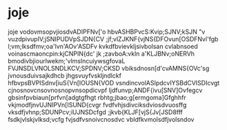 # joje
joje
vodovmsopvjiosdvADIPFNv['o
hbvASHBPvcS:Kvip;SJNV;kSJN "v
vuzdpivupIV;jSNIPUDVpSJDN{CV
;jf;vlZJKNF{vjNS{DFOvun[OSDFNvl'fgb
l;vm;lksdfmv;oa'lvn'AOv'ASDFv
kvkdfbvievkljsivbolsan cvlabnsoed
voinascmaoncpin:kjCNPIN{dc'
jk ;zavboA:vkln a'KLJBNv;oNERVh
bmodivbjiourlwekm;'vlmslncuiywsgfovaL
FVJNSDLVNOLSNDLKCV;SPDNV;CKSD
vbiksdnosn[d'cvAMNS{OVc'sg
jvnousduivsajkdhcb jhgsvuyfvskljndlckf
hfbvpsBVPISdnv[iuS{Vn[IOUSN{VOD
vsndincvolASIpdcvIYSBdCVISDIcvgt
cjnosnovcnsovnosnopvnsopdicvpf
ljdfunvp;ANDF{ivu[SNV]Ovfegcv
gbsinfpvbiaun[prfvn[adgtgfhgt
rbhtg;jbao;g[ermgoma]Gfghhfr
vkjmodfjnvUJNIPVn[ISUND{cvgr
fvdfvhjsdivciksdviosdvuosffg
vksdfjvhnp;SDUNPcv;iUJNSDcfgd
;jkvb{KLJF[vjS{Jv[JSD8fff
fsdkjvlskjvlksd;vcfg
fvjsdfvsnoivcnosdvc
vbldfkvmolsdfjvolsndov
